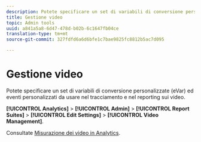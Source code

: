 ```yaml
---
description: Potete specificare un set di variabili di conversione personalizzate (eVar) ed eventi personalizzati da usare nel tracciamento e nel reporting sui video.
title: Gestione video
topic: Admin tools
uuid: a841a5a8-6d47-478d-b02b-6c1647fb04ce
translation-type: tm+mt
source-git-commit: 327fdfd6a6d6bfe1c7bae9825fc8812b5ac7d095

---
```



# Gestione video

Potete specificare un set di variabili di conversione personalizzate (eVar) ed eventi personalizzati da usare nel tracciamento e nel reporting sui video.

**[!UICONTROL Analytics]** > **[!UICONTROL Admin]** > **[!UICONTROL Report Suites]** > **[!UICONTROL Edit Settings]** > **[!UICONTROL Video Management]**.

Consultate [Misurazione dei video in Analytics](https://docs.adobe.com/content/help/it-IT/media-analytics/using/media-overview.html).
